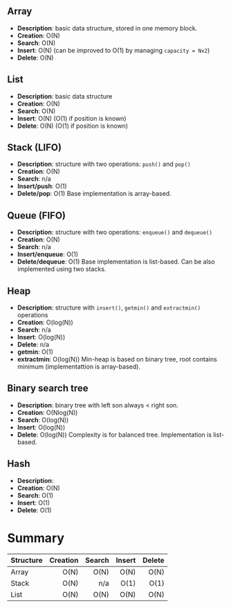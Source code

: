 ## Array
- **Description**: basic data structure, stored in one memory block.
- **Creation**: O(N)
- **Search**: O(N)
- **Insert**: O(N) (can be improved to O(1) by managing `capacity = Nx2`)
- **Delete**: O(N)

## List
- **Description**: basic data structure
- **Creation**: O(N)
- **Search**: O(N)
- **Insert**: O(N) (O(1) if position is known)
- **Delete**: O(N) (O(1) if position is known)

## Stack (LIFO)
- **Description**: structure with two operations: `push()` and `pop()`
- **Creation**: O(N)
- **Search**: n/a
- **Insert/push**: O(1)
- **Delete/pop**: O(1)
Base implementation is array-based.

## Queue (FIFO)
- **Description**: structure with two operations: `enqueue()` and `dequeue()`
- **Creation**: O(N)
- **Search**: n/a
- **Insert/enqueue**: O(1)
- **Delete/dequeue**: O(1)
Base implementation is list-based. Can be also implemented using two stacks.

## Heap
- **Description**: structure with `insert()`, `getmin()` and `extractmin()` operations
- **Creation**: O(log(N))
- **Search**: n/a
- **Insert**: O(log(N))
- **Delete**: n/a
- **getmin**: O(1)
- **extractmin**: O(log(N))
Min-heap is based on binary tree, root contains minimum (implementattion is
array-based).

## Binary search tree
- **Description**: binary tree with left son always < right son.
- **Creation**: O(Nlog(N))
- **Search**: O(log(N))
- **Insert**: O(log(N))
- **Delete**: O(log(N))
Complexity is for balanced tree. Implementation is list-based.

## Hash
- **Description**:
- **Creation**: O(N)
- **Search**: O(1)
- **Insert**: O(1)
- **Delete**: O(1)


# Summary
|Structure|Creation|Search|Insert|Delete|
|:---|    ---:|  ---:|  ---:|  ---:|
|Array|O(N)   |O(N)  |  O(N)|  O(N)|
|Stack|O(N)   |n/a   |  O(1)|  O(1)|
|List |O(N)   |O(N)  |  O(N)|  O(N)|
